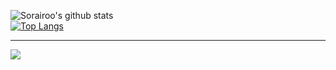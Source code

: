 ![Sorairoo's github stats](https://github-readme-stats.vercel.app/api?username=Sorairoo&show_icons=true&theme=dark)\
[![Top Langs](https://github-readme-stats.vercel.app/api/top-langs/?username=Sorairoo&theme=dark)](https://github.com/anuraghazra/github-readme-stats)
 
---
![](https://komarev.com/ghpvc/?username=Sorairoo)
